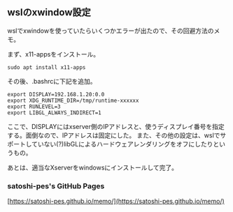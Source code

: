 ## wslのxwindow設定

wslでxwindowを使っていたらいくつかエラーが出たので、その回避方法のメモ。

まず、x11-appsをインストール。

	sudo apt install x11-apps

その後、.bashrcに下記を追加。

	export DISPLAY=192.168.1.20:0.0
	export XDG_RUNTIME_DIR=/tmp/runtime-xxxxxx
	export RUNLEVEL=3
	export LIBGL_ALWAYS_INDIRECT=1

ここで、DISPLAYにはxserver側のIPアドレスと、使うディスプレイ番号を指定する。面倒なので、IPアドレスは固定にした。
また、その他の設定は、wslでサポートしていない(?)libGLによるハードウェアレンダリングをオフにしたりというもの。

あとは、適当なXserverをwindowsにインストールして完了。

### satoshi-pes's GitHub Pages
[https://satoshi-pes.github.io/memo/](https://satoshi-pes.github.io/memo/)
